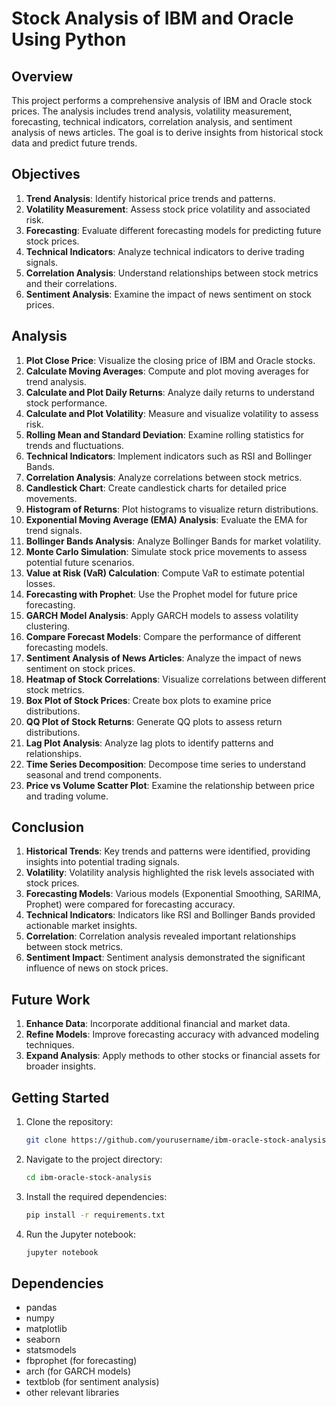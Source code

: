 # Stock Analysis of IBM and Oracle Using Python
 
## Overview

This project performs a comprehensive analysis of IBM and Oracle stock prices. The analysis includes trend analysis, volatility measurement, forecasting, technical indicators, correlation analysis, and sentiment analysis of news articles. The goal is to derive insights from historical stock data and predict future trends.

## Objectives

1. **Trend Analysis**: Identify historical price trends and patterns.
2. **Volatility Measurement**: Assess stock price volatility and associated risk.
3. **Forecasting**: Evaluate different forecasting models for predicting future stock prices.
4. **Technical Indicators**: Analyze technical indicators to derive trading signals.
5. **Correlation Analysis**: Understand relationships between stock metrics and their correlations.
6. **Sentiment Analysis**: Examine the impact of news sentiment on stock prices.

## Analysis

1. **Plot Close Price**: Visualize the closing price of IBM and Oracle stocks.
2. **Calculate Moving Averages**: Compute and plot moving averages for trend analysis.
3. **Calculate and Plot Daily Returns**: Analyze daily returns to understand stock performance.
4. **Calculate and Plot Volatility**: Measure and visualize volatility to assess risk.
5. **Rolling Mean and Standard Deviation**: Examine rolling statistics for trends and fluctuations.
6. **Technical Indicators**: Implement indicators such as RSI and Bollinger Bands.
7. **Correlation Analysis**: Analyze correlations between stock metrics.
8. **Candlestick Chart**: Create candlestick charts for detailed price movements.
9. **Histogram of Returns**: Plot histograms to visualize return distributions.
10. **Exponential Moving Average (EMA) Analysis**: Evaluate the EMA for trend signals.
11. **Bollinger Bands Analysis**: Analyze Bollinger Bands for market volatility.
12. **Monte Carlo Simulation**: Simulate stock price movements to assess potential future scenarios.
13. **Value at Risk (VaR) Calculation**: Compute VaR to estimate potential losses.
14. **Forecasting with Prophet**: Use the Prophet model for future price forecasting.
15. **GARCH Model Analysis**: Apply GARCH models to assess volatility clustering.
16. **Compare Forecast Models**: Compare the performance of different forecasting models.
17. **Sentiment Analysis of News Articles**: Analyze the impact of news sentiment on stock prices.
18. **Heatmap of Stock Correlations**: Visualize correlations between different stock metrics.
19. **Box Plot of Stock Prices**: Create box plots to examine price distributions.
20. **QQ Plot of Stock Returns**: Generate QQ plots to assess return distributions.
21. **Lag Plot Analysis**: Analyze lag plots to identify patterns and relationships.
22. **Time Series Decomposition**: Decompose time series to understand seasonal and trend components.
23. **Price vs Volume Scatter Plot**: Examine the relationship between price and trading volume.

## Conclusion

1. **Historical Trends**: Key trends and patterns were identified, providing insights into potential trading signals.
2. **Volatility**: Volatility analysis highlighted the risk levels associated with stock prices.
3. **Forecasting Models**: Various models (Exponential Smoothing, SARIMA, Prophet) were compared for forecasting accuracy.
4. **Technical Indicators**: Indicators like RSI and Bollinger Bands provided actionable market insights.
5. **Correlation**: Correlation analysis revealed important relationships between stock metrics.
6. **Sentiment Impact**: Sentiment analysis demonstrated the significant influence of news on stock prices.

## Future Work

1. **Enhance Data**: Incorporate additional financial and market data.
2. **Refine Models**: Improve forecasting accuracy with advanced modeling techniques.
3. **Expand Analysis**: Apply methods to other stocks or financial assets for broader insights.

## Getting Started

1. Clone the repository:
    ```bash
    git clone https://github.com/yourusername/ibm-oracle-stock-analysis.git
    ```
2. Navigate to the project directory:
    ```bash
    cd ibm-oracle-stock-analysis
    ```
3. Install the required dependencies:
    ```bash
    pip install -r requirements.txt
    ```
4. Run the Jupyter notebook:
    ```bash
    jupyter notebook
    ```

## Dependencies

- pandas
- numpy
- matplotlib
- seaborn
- statsmodels
- fbprophet (for forecasting)
- arch (for GARCH models)
- textblob (for sentiment analysis)
- other relevant libraries